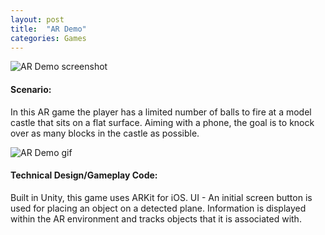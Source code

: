 ```yaml
---
layout: post
title:  "AR Demo"
categories: Games
---
```


![AR Demo screenshot]({{site.url}}/assets/img/ARDemoScreenshot1.png)

#### Scenario:
In this AR game the player has a limited number of balls to fire at a model castle that sits on a flat surface. Aiming with a phone, the goal is to knock over as many blocks in the castle as possible.

![AR Demo gif]({{site.url}}/assets/img/ARDemoBallFireClip.gif)

#### Technical Design/Gameplay Code:
Built in Unity, this game uses ARKit for iOS.
UI - An initial screen button is used for placing an object on a detected plane.
Information is displayed within the AR environment and tracks objects that it is associated with.
